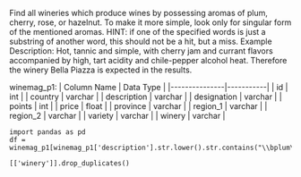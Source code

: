 Find all wineries which produce wines by possessing aromas of plum, cherry, rose, or hazelnut. To make it more simple, look only for singular form of the mentioned aromas. 
HINT: if one of the specified words is just a substring of another word, this should not be a hit, but a miss.
Example Description: Hot, tannic and simple, with cherry jam and currant flavors accompanied by high, tart acidity and chile-pepper alcohol heat.
Therefore the winery Bella Piazza is expected in the results.

winemag_p1:
| Column Name   | Data Type |
|---------------|-----------|
| id            | int       |
| country       | varchar   |
| description   | varchar   |
| designation   | varchar   |
| points        | int       |
| price         | float     |
| province      | varchar   |
| region_1      | varchar   |
| region_2      | varchar   |
| variety       | varchar   |
| winery        | varchar   |

```
import pandas as pd
df = winemag_p1[winemag_p1['description'].str.lower().str.contains("\\bplum\\b|\\bcherry\\b|\\brose\\b|\\bhazelnut\\b")]
                                          [['winery']].drop_duplicates()
```

